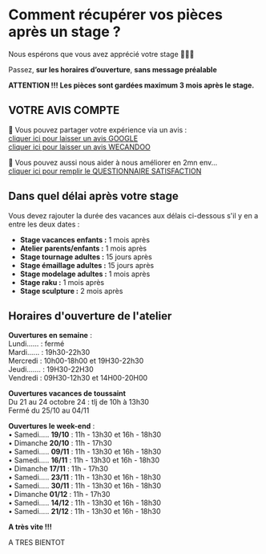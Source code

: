 # Comment récupérer vos pièces après un stage ?

Nous espérons que vous avez apprécié votre stage 🙏🙏🙏   

Passez, **sur les horaires d’ouverture**, **sans message préalable**   

**ATTENTION !!! Les pièces sont gardées maximum 3 mois après le stage.**   



## VOTRE AVIS COMPTE

🙏 Vous pouvez partager votre expérience via un avis :     
[cliquer ici pour laisser un avis GOOGLE](https://g.page/fansdeterre/review?gm)   
[cliquer ici pour laisser un avis WECANDOO](https://wecandoo.fr/atelier/initiation-ceramique-tour-decor-emaillage)  

🙏 Vous pouvez aussi nous aider à nous améliorer en 2mn env...   
[cliquer ici pour remplir le QUESTIONNAIRE SATISFACTION](https://forms.office.com/r/ZMh5YtCtj7)
 
 
## Dans quel délai après votre stage  

Vous devez rajouter la durée des vacances aux délais ci-dessous s'il y en a entre les deux dates :  
- **Stage vacances enfants :** 1 mois après 
- **Atelier parents/enfants :** 1 mois après 
- **Stage tournage adultes :** 15 jours après 
- **Stage émaillage adultes :** 15 jours après 
- **Stage modelage adultes :** 1 mois après 
- **Stage raku :** 1 mois après 
- **Stage sculpture :**  2 mois après  
  

## Horaires d'ouverture de l'atelier      

**Ouvertures en semaine** :     
Lundi...... : fermé  
Mardi...... : 19h30-22h30  
Mercredi :  10h00-18h00 et 19H30-22h30  
Jeudi....... : 19H30-22H30   
Vendredi : 09H30-12h30 et 14H00-20H00   

**Ouvertures vacances de toussaint**  
Du 21 au 24 octobre 24 : tlj de 10h à 13h30  
Fermé du 25/10 au 04/11  

**Ouvertures le week-end** :     
•	Samedi..... **19/10** : 11h - 13h30 et 16h - 18h30       
•	Dimanche **20/10** : 11h - 17h30     
•	Samedi..... **09/11** : 11h - 13h30 et 16h - 18h30   
•	Samedi..... **16/11** : 11h - 13h30 et 16h - 18h30   
•	Dimanche **17/11** : 11h - 17h30   
•	Samedi..... **23/11** : 11h - 13h30 et 16h - 18h30   
•	Samedi..... **30/11** : 11h - 13h30 et 16h - 18h30   
•	Dimanche **01/12** : 11h - 17h30   
•	Samedi..... **14/12** : 11h - 13h30 et 16h - 18h30   
•	Samedi..... **21/12** : 11h - 13h30 et 16h - 18h30   

     
  
   
**A très vite !!!**

  

 
 
  
A TRES BIENTOT  

